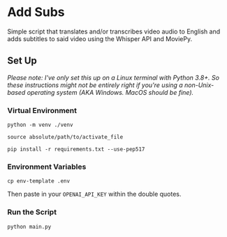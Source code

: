 # Add Subs

Simple script that translates and/or transcribes video audio to English and adds subtitles to said video using the Whisper API and MoviePy.

## Set Up

_Please note: I've only set this up on a Linux terminal with Python 3.8+. So these instructions might not be entirely right if you're using a non-Unix-based operating system (AKA Windows. MacOS should be fine)._

### Virtual Environment
```
python -m venv ./venv

source absolute/path/to/activate_file

pip install -r requirements.txt --use-pep517
```
### Environment Variables
```
cp env-template .env
```
Then paste in your `OPENAI_API_KEY` within the double quotes.

### Run the Script
```
python main.py
```
